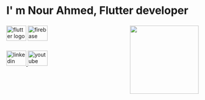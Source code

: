 <h1 align="left">I' m Nour Ahmed, Flutter developer</h1>

###

<img align="right" height="180" src="https://media0.giphy.com/media/L1R1tvI9svkIWwpVYr/giphy.gif?cid=ecf05e475w23fcxdktdi74ln34nj9ycm4whauz8o0wb3e1zb&rid=giphy.gif&ct=g"  />

###

<div align="left">
  <img src="https://cdn.jsdelivr.net/gh/devicons/devicon/icons/flutter/flutter-original.svg" height="40" width="52" alt="flutter logo"  />
  <img src="https://cdn.jsdelivr.net/gh/devicons/devicon/icons/firebase/firebase-plain.svg" height="40" width="52" alt="firebase logo"  />
</div>

###

<div align="left">
  <a href="https://www.linkedin.com/in/nour-ahmed-aboubaker/" target="_blank">
    <img src="https://raw.githubusercontent.com/maurodesouza/profile-readme-generator/master/src/assets/icons/social/linkedin/default.svg" width="52" height="40" alt="linkedin logo"  />
  </a>
  <a href="https://www.youtube.com/@Flutter_With_NourAhmed/" target="_blank">
    <img src="https://raw.githubusercontent.com/maurodesouza/profile-readme-generator/master/src/assets/icons/social/youtube/default.svg" width="52" height="40" alt="youtube logo"  />
  </a>
</div>


